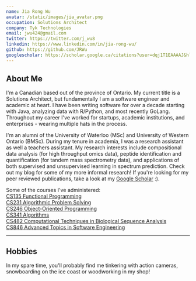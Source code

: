 ```yaml
---
name: Jia Rong Wu
avatar: /static/images/jia_avatar.png
occupation: Solutions Architect
company: Tyk Technologies
email: jwu424@gmail.com
twitter: https://twitter.com/j_wu8
linkedin: https://www.linkedin.com/in/jia-rong-wu/
github: https://github.com/JRWu
googlescholar: https://scholar.google.ca/citations?user=dqj1T1EAAAAJ&hl=en&oi=ao
---
```


<h2>About Me</h2>
I'm a Canadian based out of the province of Ontario. My current title is a Solutions Architect, but fundamentally I am a software engineer and academic at heart. I have been writing software for over a decade starting with Java, analyzing data with R/Python, and most recently GoLang. Throughout my career I've worked for startups, academic institutions, and enterprises - wearing multiple hats in the process.

I'm an alumni of the University of Waterloo (MSc) and University of Western Ontario (BMSc). During my tenure in academia, I was a research assistant as well a teachers assistant. My research interests include compositional data analysis (for high throughput omics data), peptide identification and quantification (for tandem mass spectrometry data), and applications of both supervised and unsupervised learning in spectrum prediction. Check out my blog for some of my more informal research! If you're looking for my peer reviewed publications, take a look at my [Google Scholar](https://scholar.google.ca/citations?user=dqj1T1EAAAAJ&hl=en&oi=ao) :).

Some of the courses I've administered:  
[CS135 Functional Programming](https://student.cs.uwaterloo.ca/~cs135/)  
[CS231 Algorithmic Problem Solving](https://student.cs.uwaterloo.ca/~cs231/index.shtml)  
[CS246 Object-Oriented Programming](https://student.cs.uwaterloo.ca/~cs246/F22/index.shtml)  
[CS341 Algorithms](https://student.cs.uwaterloo.ca/~cs341/)  
[CS482 Computational Techniques in Biological Sequence Analysis](https://cs.uwaterloo.ca//current/courses/course_descriptions/cDescr/CS482)  
[CS846 Advanced Topics in Software Engineering]()

<hr />
<h2>Hobbies</h2>
In my spare time, you'll probably find me tinkering with action cameras, snowboarding on the ice coast or woodworking in my shop!
